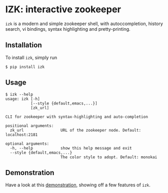 # IZK: interactive zookeeper

`izk` is a modern and simple zookeeper shell, with autoccompletion, history search, vi bindings, syntax highlighting and pretty-printing.

## Installation

To install `izk`, simply run

```shell
$ pip install izk
```

## Usage

```shell
$ izk --help
usage: izk [-h]
           [--style {default,emacs,...}]
           [zk_url]

CLI for zookeeper with syntax-highlighting and auto-completion

positional arguments:
  zk_url                URL of the zookeeper node. Default: localhost:2181

optional arguments:
  -h, --help            show this help message and exit
  --style {default,emacs,...}
                        The color style to adopt. Default: monokai
```

## Demonstration

Have a look at this [demonstration](https://www.youtube.com/embed/9Sp4R2prqHg), showing off a few features of `izk`.